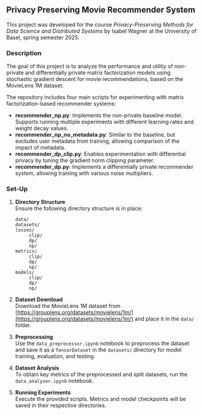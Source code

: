 ## Privacy Preserving Movie Recommender System

This project was developed for the course *Privacy-Preserving Methods for Data Science and Distributed Systems* by Isabel Wagner at the University of Basel, spring semester 2025.

### Description

The goal of this project is to analyze the performance and utility of non-private and differentially private matrix factorization models using stochastic gradient descent for movie recommendations, based on the MovieLens 1M dataset.

The repository includes four main scripts for experimenting with matrix factorization-based recommender systems:

- **recommender_np.py**: Implements the non-private baseline model. Supports running multiple experiments with different learning rates and weight decay values.
- **recommender_np_no_metadata.py**: Similar to the baseline, but excludes user metadata from training, allowing comparison of the impact of metadata.
- **recommender_dp_clip.py**: Enables experimentation with differential privacy by tuning the gradient norm clipping parameter.
- **recommender_dp.py**: Implements a differentially private recommender system, allowing training with various noise multipliers.

### Set-Up

1. **Directory Structure**  
    Ensure the following directory structure is in place:
    ```
    data/
    datasets/
    losses/
         clip/
         dp/
         np/
    metrics/
         clip/
         dp/
         np/
    models/
         clip/
         dp/
         np/
    ```

2. **Dataset Download**  
    Download the MovieLens 1M dataset from [https://grouplens.org/datasets/movielens/1m/](https://grouplens.org/datasets/movielens/1m/) and place it in the `data/` folder.

3. **Preprocessing**  
    Use the `data_preprocessor.ipynb` notebook to preprocess the dataset and save it as a `TensorDataset` in the `datasets/` directory for model training, evaluation, and testing.

4. **Dataset Analysis**  
    To obtain key metrics of the preprocessed and split datasets, run the `data_analyser.ipynb` notebook.

5. **Running Experiments**  
    Execute the provided scripts. Metrics and model checkpoints will be saved in their respective directories.

